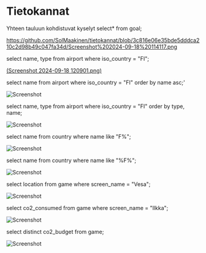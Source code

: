 # Tietokannat

Yhteen tauluun kohdistuvat kyselyt
select* from goal;

https://github.com/SolMaakinen/tietokannat/blob/3c816e06e35bde5dddca210c2d98b49c047fa34d/Screenshot%202024-09-18%20114117.png

select name, type from airport where iso_country = "FI";

[(Screenshot 2024-09-18 120901.png)](https://github.com/SolMaakinen/tietokannat/blob/58548d99a9fb40a4323da4fbbe08a928193972ef/Screenshot%202024-09-18%20120901.png)

select name from airport where iso_country = "FI" order by name asc;'

![Screenshot](Screenshot%2024-09-18%121527.png)

select name, type from airport where iso_country = "FI" order by type, name;

![Screenshot](Screenshot%2024-09-18%121902.png)

select name from country where name like "F%";

![Screenshot](Screenshot%2024-09-18%122852.png)

select name from country where name like "%F%";

![Screenshot](Screenshot%2024-09-18%124559.png)

select location from game where screen_name = "Vesa";

![Screenshot](Screenshot%2024-09-18%124754.png)

select co2_consumed from game where screen_name = "Ilkka";

![Screenshot](Screenshot%2024-09-18%125031.png)

select distinct co2_budget from game;

![Screenshot](Screenshot%2024-09-18%125234.png)
